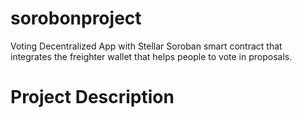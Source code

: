 # sorobonproject

Voting Decentralized App with Stellar Soroban smart contract that integrates the freighter wallet that helps people to vote in proposals.

# Project Description

